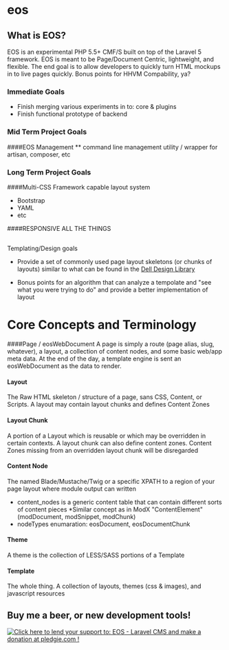 eos
================

## What is EOS?
EOS is an experimental PHP 5.5+ CMF/S built on top of the Laravel 5 framework. EOS is meant to be Page/Document Centric, lightweight, and flexible. The end goal is to allow developers to quickly turn  HTML mockups in to live pages quickly. Bonus points for HHVM Compability, ya?

### Immediate Goals
* Finish merging various experiments in to: core & plugins
* Finish functional prototype of backend

### Mid Term Project Goals
####EOS Management
** command line management utility / wrapper for artisan, composer, etc

### Long Term Project Goals

####Multi-CSS Framework capable layout system
* Bootstrap
* YAML
* etc

####RESPONSIVE ALL THE THINGS

##
Templating/Design goals
* Provide a set of commonly used page layout skeletons (or chunks of layouts) similar to what can be found in the [Dell Design Library](http://www.delldesignlibrary.com)

* Bonus points for an algorithm that can analyze a tempolate and "see what you were trying to do" and provide a better implementation of layout


Core Concepts and Terminology
================

####Page / eosWebDocument
A page is simply a route (page alias, slug, whatever), a layout, a collection of content nodes, and some basic web/app meta data. At the end of the day, a template engine is sent an eosWebDocument as the data to render.

#### Layout
The Raw HTML skeleton / structure of a page, sans CSS, Content, or Scripts. A layout may contain layout chunks and defines Content Zones

#### Layout Chunk
A portion of a Layout which is reusable or which may be overridden in certain contexts. A layout chunk can also define content zones. Content Zones missing from an overridden layout chunk will be disregarded

#### Content Node
The named Blade/Mustache/Twig or a specific XPATH to a region of your page layout where module output can written
* content_nodes is a generic content table that can contain different sorts of content pieces
*Similar concept as in ModX "ContentElement" (modDocument, modSnippet, modChunk) 
* nodeTypes enumaration: eosDocument, eosDocumentChunk

#### Theme
A theme is the collection of LESS/SASS portions of a Template

#### Template
The whole thing. A collection of layouts, themes (css & images), and javascript resources

## Buy me a beer, or new development tools! 
<a href='https://pledgie.com/campaigns/31329'><img alt='Click here to lend your support to: EOS - Laravel CMS and make a donation at pledgie.com !' src='https://pledgie.com/campaigns/31329.png?skin_name=chrome' border='0' ></a>